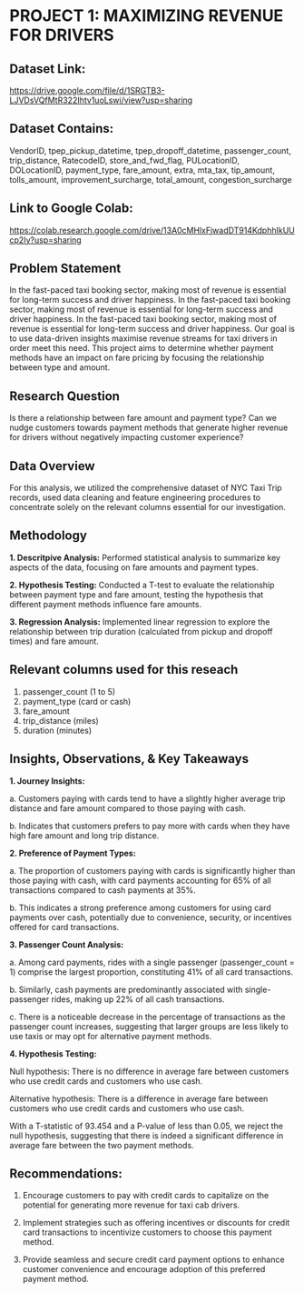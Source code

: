 # PROJECT 1: MAXIMIZING REVENUE FOR DRIVERS
## Dataset Link: 
https://drive.google.com/file/d/1SRGTB3-LJVDsVQfMtR322Ihtv1uoLswi/view?usp=sharing

## Dataset Contains:
VendorID, tpep_pickup_datetime, tpep_dropoff_datetime, passenger_count, trip_distance, RatecodeID, store_and_fwd_flag, PULocationID, DOLocationID, payment_type, fare_amount, extra, mta_tax, tip_amount, tolls_amount, improvement_surcharge, total_amount, congestion_surcharge

## Link to Google Colab: 
https://colab.research.google.com/drive/13A0cMHlxFjwadDT914KdphhIkUUcp2Iy?usp=sharing

## Problem Statement
In the fast-paced taxi booking sector, making most of revenue is essential for long-term success and driver happiness. In the fast-paced taxi booking sector, making most of revenue is essential for long-term success and driver happiness. In the fast-paced taxi booking sector, making most of revenue is essential for long-term success and driver happiness. Our goal is to use data-driven insights maximise revenue streams for taxi drivers in order meet this need. This project aims to determine whether payment methods have an impact on fare pricing by focusing the relationship between type and amount.

## Research Question
Is there a relationship between fare amount and payment type? Can we nudge customers towards payment methods that generate higher revenue for drivers without negatively impacting customer experience?

## Data Overview
For this analysis, we utilized the comprehensive dataset of NYC Taxi Trip records, used data cleaning and feature engineering procedures to concentrate solely on the relevant columns essential for our investigation.

## Methodology

**1. Descritpive Analysis:** Performed statistical analysis to summarize key aspects of the data, focusing on fare amounts and payment types.

**2. Hypothesis Testing:** Conducted a T-test to evaluate the relationship between payment type and fare amount, testing the hypothesis that different payment methods influence fare amounts.

**3. Regression Analysis:** Implemented linear regression to explore the relationship between trip duration (calculated from pickup and dropoff times) and fare amount.

## Relevant columns used for this reseach
1. passenger_count (1 to 5)
2. payment_type (card or cash)
3. fare_amount
4. trip_distance (miles)
5. duration (minutes)

## Insights, Observations, & Key Takeaways

**1. Journey Insights:**
   
a. Customers paying with cards tend to have a slightly higher average trip distance and fare amount compared to those paying with cash.

b. Indicates that customers prefers to pay more with cards when they have high fare amount and long trip distance.

**2. Preference of Payment Types:**

a. The proportion of customers paying with cards is significantly higher than those paying with cash, with card payments accounting for 65% of all transactions compared to cash payments at 35%.

b. This indicates a strong preference among customers for using card payments over cash, potentially due to convenience, security, or incentives offered for card transactions.

**3. Passenger Count Analysis:**

a. Among card payments, rides with a single passenger (passenger_count = 1) comprise the largest proportion, constituting 41% of all card transactions.

b. Similarly, cash payments are predominantly associated with single-passenger rides, making up 22% of all cash transactions.

c. There is a noticeable decrease in the percentage of transactions as the passenger count increases, suggesting that larger groups are less likely to use taxis or may opt for alternative payment methods.

**4. Hypothesis Testing:**

Null hypothesis: There is no difference in average fare between customers who use credit cards and customers who use cash.

Alternative hypothesis: There is a difference in average fare between customers who use credit cards and customers who use cash.

With a T-statistic of 93.454 and a P-value of less than 0.05, we reject the null hypothesis, suggesting that there is indeed a significant difference in average fare between the two payment methods.

## Recommendations:

1. Encourage customers to pay with credit cards to capitalize on the potential for generating more revenue for taxi cab drivers.
   
2. Implement strategies such as offering incentives or discounts for credit card transactions to incentivize customers to choose this payment method.

3. Provide seamless and secure credit card payment options to enhance customer convenience and encourage adoption of this preferred payment method.













